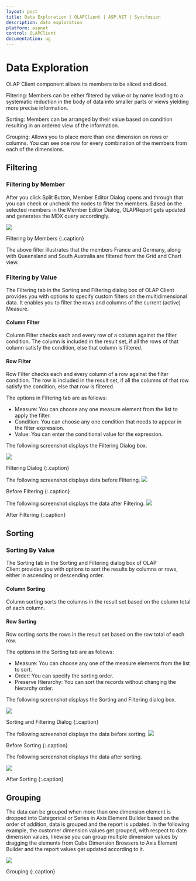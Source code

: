 ```yaml
---
layout: post
title: Data Exploration | OLAPClient | ASP.NET | Syncfusion
description: data exploration
platform: aspnet
control: OLAPClient
documentation: ug
---
```


# Data Exploration

OLAP Client component allows its members to be sliced and diced. 

Filtering: Members can be either filtered by value or by name leading to a systematic reduction in the body of data into smaller parts or views yielding more precise information.

Sorting: Members can be arranged by their value based on condition resulting in an ordered view of the information. 

Grouping: Allows you to place more than one dimension on rows or columns. You can see one row for every combination of the members from each of the dimensions. 

## Filtering 

### Filtering by Member

After you click Split Button, Member Editor Dialog opens and through that you can check or uncheck the nodes to filter the members. Based on the selected members in the Member Editor Dialog, OLAPReport gets updated and generates the MDX query accordingly.

![](Data-Exploration_images/Data-Exploration_img1.png) 

Filtering by Members
{:.caption} 

The above filter illustrates that the members France and Germany, along with Queensland and South Australia are filtered from the Grid and Chart view.  

### Filtering by Value

The Filtering tab in the Sorting and Filtering dialog box of OLAP Client provides you with options to specify custom filters on the multidimensional data. It enables you to filter the rows and columns of the current (active) Measure. 

#### Column Filter

Column Filter checks each and every row of a column against the filter condition. The column is included in the result set, if all the rows of that column satisfy the condition, else that column is filtered.

#### Row Filter

Row Filter checks each and every column of a row against the filter condition. The row is included in the result set, if all the columns of that row satisfy the condition, else that row is filtered.

The options in Filtering tab are as follows:

* Measure: You can choose any one measure element from the list to apply the filter.
* Condition: You can choose any one condition that needs to appear in the filter expression.
* Value: You can enter the conditional value for the expression.

The following screenshot displays the Filtering Dialog box.

![](Data-Exploration_images/Data-Exploration_img2.png) 

Filtering Dialog
{:.caption}

The following screenshot displays data before Filtering.
![](Data-Exploration_images/Data-Exploration_img3.png) 

Before Filtering
{:.caption}

The following screenshot displays the data after Filtering.
![](Data-Exploration_images/Data-Exploration_img4.png) 

After Filtering
{:.caption}

## Sorting

### Sorting By Value

The Sorting tab in the Sorting and Filtering dialog box of OLAP Client provides you with options to sort the results by columns or rows, either in ascending or descending order.

#### Column Sorting

Column sorting sorts the columns in the result set based on the column total of each column.

#### Row Sorting

Row sorting sorts the rows in the result set based on the row total of each row.

The options in the Sorting tab are as follows: 

* Measure: You can choose any one of the measure elements from the list to sort.
* Order: You can specify the sorting order.
* Preserve Hierarchy: You can sort the records without changing the hierarchy order.

The following screenshot displays the Sorting and Filtering dialog box.

![](Data-Exploration_images/Data-Exploration_img5.png) 

Sorting and Filtering Dialog
{:.caption}

The following screenshot displays the data before sorting.
![](Data-Exploration_images/Data-Exploration_img6.png) 

Before Sorting
{:.caption}

The following screenshot displays the data after sorting.

![](Data-Exploration_images/Data-Exploration_img7.png) 

After Sorting
{:.caption}

## Grouping

The data can be grouped when more than one dimension element is dropped into Categorical or Series in Axis Element Builder based on the order of addition, data is grouped and the report is updated. In the following example, the customer dimension values get grouped, with respect to date dimension values, likewise you can group multiple dimension values by dragging the elements from Cube Dimension Browsers to Axis Element Builder and the report values get updated according to it.

![](Data-Exploration_images/Data-Exploration_img8.png) 

Grouping
{:.caption}